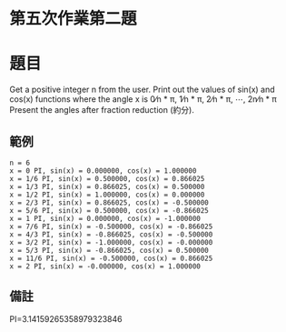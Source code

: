 ﻿# 第五次作業第二題
# 題目
Get a positive integer n from the user.
Print out the values of sin(x) and cos(x) functions where the angle x is 0⁄n * π, 1⁄n * π, 2⁄n * π, ⋯, 2n⁄n * π
Present the angles after fraction reduction (約分).
## 範例
```
n = 6
x = 0 PI, sin(x) = 0.000000, cos(x) = 1.000000
x = 1/6 PI, sin(x) = 0.500000, cos(x) = 0.866025
x = 1/3 PI, sin(x) = 0.866025, cos(x) = 0.500000
x = 1/2 PI, sin(x) = 1.000000, cos(x) = 0.000000
x = 2/3 PI, sin(x) = 0.866025, cos(x) = -0.500000
x = 5/6 PI, sin(x) = 0.500000, cos(x) = -0.866025
x = 1 PI, sin(x) = 0.000000, cos(x) = -1.000000
x = 7/6 PI, sin(x) = -0.500000, cos(x) = -0.866025
x = 4/3 PI, sin(x) = -0.866025, cos(x) = -0.500000
x = 3/2 PI, sin(x) = -1.000000, cos(x) = -0.000000
x = 5/3 PI, sin(x) = -0.866025, cos(x) = 0.500000
x = 11/6 PI, sin(x) = -0.500000, cos(x) = 0.866025
x = 2 PI, sin(x) = -0.000000, cos(x) = 1.000000
```

## 備註
PI=3.14159265358979323846